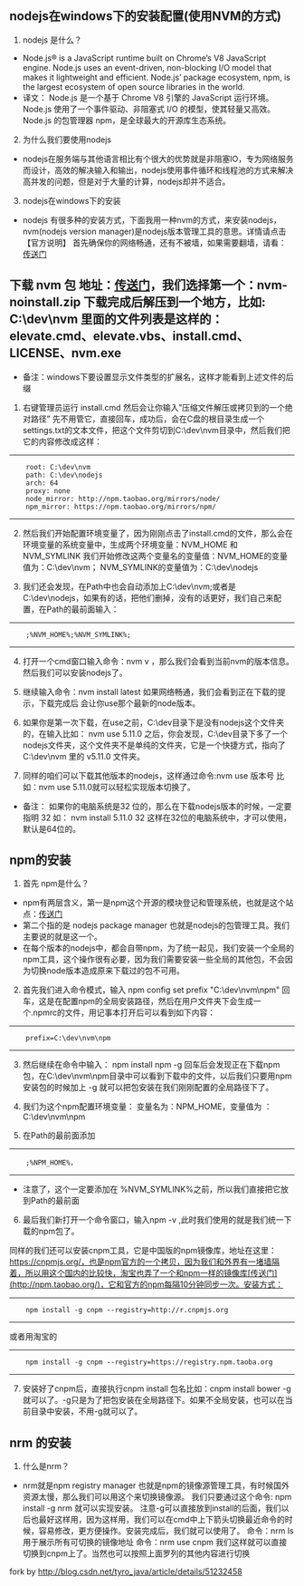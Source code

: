 ## nodejs在windows下的安装配置(使用NVM的方式)
1. nodejs 是什么？
* Node.js® is a JavaScript runtime built on Chrome’s V8 JavaScript engine. Node.js uses an event-driven, non-blocking I/O model that makes it lightweight and efficient. Node.js’ package ecosystem, npm, is the largest ecosystem of open source libraries in the world.
* 译文：
Node.js 是一个基于 Chrome V8 引擎的 JavaScript 运行环境。Node.js 使用了一个事件驱动、非阻塞式 I/O 的模型，使其轻量又高效。Node.js 的包管理器 npm，是全球最大的开源库生态系统。
2. 为什么我们要使用nodejs
* nodejs在服务端与其他语言相比有个很大的优势就是非阻塞IO，专为网络服务而设计，高效的解决输入和输出，nodejs使用事件循环和线程池的方式来解决高并发的问题，但是对于大量的计算，nodejs却并不适合。
3. nodejs在windows下的安装
* nodejs 有很多种的安装方式，下面我用一种nvm的方式，来安装nodejs，nvm(nodejs version manager)是nodejs版本管理工具的意思。详情请点击【官方说明】
首先确保你的网络畅通，还有不被墙，如果需要翻墙，请看： 
[传送门](https://github.com/getlantern/lantern)

## 下载 nvm 包 地址：[传送门](https://github.com/coreybutler/nvm-windows/releases)，我们选择第一个：nvm-noinstall.zip 下载完成后解压到一个地方，比如: C:\dev\nvm 里面的文件列表是这样的：elevate.cmd、elevate.vbs、install.cmd、LICENSE、nvm.exe

* 备注：windows下要设置显示文件类型的扩展名，这样才能看到上述文件的后缀

1. 右键管理员运行 install.cmd 然后会让你输入”压缩文件解压或拷贝到的一个绝对路径” 先不用管它，直接回车，成功后，会在C盘的根目录生成一个settings.txt的文本文件，把这个文件剪切到C:\dev\nvm目录中，然后我们把它的内容修改成这样：
***
		root: C:\dev\nvm 
		path: C:\dev\nodejs 
		arch: 64 
		proxy: none 
		node_mirror: http://npm.taobao.org/mirrors/node/ 
		npm_mirror: https://npm.taobao.org/mirrors/npm/
***
2. 然后我们开始配置环境变量了，因为刚刚点击了install.cmd的文件，那么会在环境变量的系统变量中，生成两个环境变量：NVM_HOME 和 NVM_SYMLINK 我们开始修改这两个变量名的变量值：NVM_HOME的变量值为：C:\dev\nvm； NVM_SYMLINK的变量值为：C:\dev\nodejs

3. 我们还会发现，在Path中也会自动添加上C:\dev\nvm;或者是C:\dev\nodejs，如果有的话，把他们删掉，没有的话更好，我们自己来配置，在Path的最前面输入：
***
 		;%NVM_HOME%;%NVM_SYMLINK%;
***

4. 打开一个cmd窗口输入命令：nvm v ，那么我们会看到当前nvm的版本信息。然后我们可以安装nodejs了。

5. 继续输入命令：nvm install latest 如果网络畅通，我们会看到正在下载的提示，下载完成后 会让你use那个最新的node版本。

6. 如果你是第一次下载，在use之前，C:\dev目录下是没有nodejs这个文件夹的，在输入比如： nvm use 5.11.0 之后，你会发现，C:\dev目录下多了一个nodejs文件夹，这个文件夹不是单纯的文件夹，它是一个快捷方式，指向了 C:\dev\nvm 里的 v5.11.0 文件夹。

7. 同样的咱们可以下载其他版本的nodejs，这样通过命令:nvm use 版本号 比如：nvm use 5.11.0就可以轻松实现版本切换了。

* 备注： 如果你的电脑系统是32 位的，那么在下载nodejs版本的时候，一定要指明 32 如： nvm install 5.11.0 32 这样在32位的电脑系统中，才可以使用，默认是64位的。

## npm的安装

1. 首先 npm是什么？ 
* npm有两层含义，第一是npm这个开源的模块登记和管理系统，也就是这个站点：[传送门](https://www.npmjs.com) 
* 第二个指的是 nodejs package manager 也就是nodejs的包管理工具。我们主要说的就是这一个。 
* 在每个版本的nodejs中，都会自带npm，为了统一起见，我们安装一个全局的npm工具，这个操作很有必要，因为我们需要安装一些全局的其他包，不会因为切换node版本造成原来下载过的包不可用。
2. 首先我们进入命令模式，输入 npm config set prefix "C:\dev\nvm\npm" 回车，这是在配置npm的全局安装路径，然后在用户文件夹下会生成一个.npmrc的文件，用记事本打开后可以看到如下内容：
***
		prefix=C:\dev\nvm\npm
***
3. 然后继续在命令中输入： npm install npm -g 回车后会发现正在下载npm包，在C:\dev\nvm\npm目录中可以看到下载中的文件，以后我们只要用npm安装包的时候加上 -g 就可以把包安装在我们刚刚配置的全局路径下了。

4. 我们为这个npm配置环境变量： 变量名为：NPM_HOME，变量值为 ：C:\dev\nvm\npm

5. 在Path的最前面添加
***
		;%NPM_HOME%，
***
* 注意了，这个一定要添加在 %NVM_SYMLINK%之前，所以我们直接把它放到Path的最前面

6. 最后我们新打开一个命令窗口，输入npm -v ,此时我们使用的就是我们统一下载的npm包了。

同样的我们还可以安装cnpm工具，它是中国版的npm镜像库，地址在这里：https://cnpmjs.org/，也是npm官方的一个拷贝，因为我们和外界有一堵墙隔着，所以用这个国内的比较快，淘宝也弄了一个和npm一样的镜像库[传送门](http://npm.taobao.org/)，它和官方的npm每隔10分钟同步一次。安装方式：
***
		npm install -g cnpm --registry=http://r.cnpmjs.org
***
或者用淘宝的
***
		npm install -g cnpm --registry=https://registry.npm.taoba.org
***
7. 安装好了cnpm后，直接执行cnpm install 包名比如：cnpm install bower -g 就可以了。-g只是为了把包安装在全局路径下。如果不全局安装，也可以在当前目录中安装，不用-g就可以了。
## nrm 的安装

1. 什么是nrm？ 
* nrm就是npm registry manager 也就是npm的镜像源管理工具，有时候国外资源太慢，那么我们可以用这个来切换镜像源。 
我们只要通过这个命令: npm install -g nrm 就可以实现安装。 
注意-g可以直接放到install的后面，我们以后也最好这样用，因为这样用，我们可以在cmd中上下箭头切换最近命令的时候，容易修改，更方便操作。安装完成后，我们就可以使用了。
命令：nrm ls 用于展示所有可切换的镜像地址
命令：nrm use cnpm 我们这样就可以直接切换到cnpm上了。当然也可以按照上面罗列的其他内容进行切换

fork by http://blog.csdn.net/tyro_java/article/details/51232458
